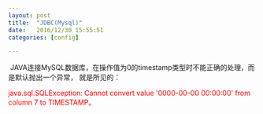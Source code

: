 ```yaml
---
layout: post
title:  "JDBC(Mysql)"
date:   2016/12/30 15:55:51 
categories: [config]

---
```



 JAVA连接MySQL数据库，在操作值为0的timestamp类型时不能正确的处理，而是默认抛出一个异常，
就是所见的：

<p style="color:red">java.sql.SQLException: Cannot convert value '0000-00-00 00:00:00' from column 7 to TIMESTAMP。</p>